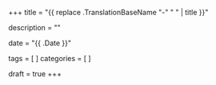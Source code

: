 +++
title = "{{ replace .TranslationBaseName "-" " " | title }}"

description = ""

date = "{{ .Date }}"

tags = [
]
categories = [
]

draft = true
+++
